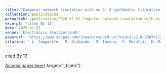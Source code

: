 ```yaml
---
title: "Computer network simulation with ns-3: A systematic literature review"
collection: publications
permalink: /publication/2020-01-01-Computer-network-simulation-with-ns-3-A-systematic-literature-review
excerpt: 'cited By 13'
date: 2020-01-01
venue: 'Electronics (Switzerland)'
paperurl: 'https://www.scopus.com/inward/record.uri?eid=2-s2.0-85079112833&doi=10.3390%2felectronics9020272&partnerID=40&md5=dc30eb657e6c8e22a2b91cc724de5e33'
citation: ' L. Campanile,  M. Gribaudo,  M. Iacono,  F. Marulli,  M. Mastroianni, &quot;Computer network simulation with ns-3: A systematic literature review.&quot; Electronics (Switzerland), 2020.'
---
```

cited By 13

[Access paper here](https://www.scopus.com/inward/record.uri?eid=2-s2.0-85079112833&doi=10.3390%2felectronics9020272&partnerID=40&md5=dc30eb657e6c8e22a2b91cc724de5e33){:target="_blank"}
